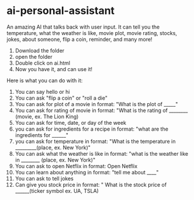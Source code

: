 # ai-personal-assistant
An amazing AI that talks back with user input. It can tell you the temperature, what the weather is like, movie plot, movie rating, stocks, jokes, about someone, flip a coin, reminder, and many more!


1. Download the folder
2. open the folder
3. Double click on ai.html
4. Now you have it, and can use it!



Here is what you can do with it: 

1. You can say hello or hi
2. You can ask "flip a coin" or "roll a die" 
3. You can ask for plot of a movie in format: "What is the plot of _____" 
9. You can ask for rating of movie in format: "What is the rating of ________ (movie, ex. The Lion King) 
4. You can ask for time, date, or day of the week 
5. you can ask for ingredients for a recipe in format: "what are the ingredients for ______" 
6. you can ask for temperature in format: "What is the temperature in _________(place, ex. New York)"
7. You can ask what the weather is like in format: "what is the weather like in ________ (place, ex. New York)"
8. You can ask to open Netflix in format: Open Netflix 
9. You can learn about anything in format: "tell me about ____" 
10. You can ask to tell jokes  
11. Can give you stock price in format: " What is the stock price of ______(ticker symbol ex. UA, TSLA)
